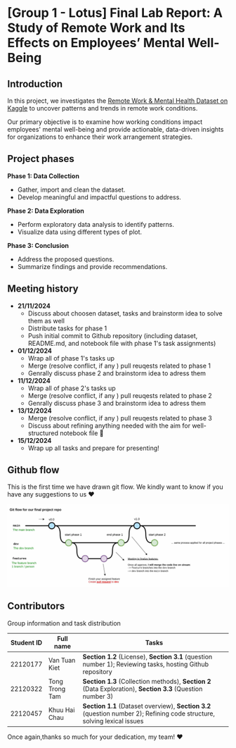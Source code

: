 # [Group 1 - Lotus] Final Lab Report: A Study of Remote Work and Its Effects on Employees’ Mental Well-Being


## Introduction
In this project, we investigates the [Remote Work & Mental Health Dataset on Kaggle](https://www.kaggle.com/datasets/waqi786/remote-work-and-mental-health?fbclid=IwY2xjawFrSKZleHRuA2FlbQIxMAABHeONLRrPuU1AbC_pHea8QyWNYYMqW-t0Tw_xZtxvDGbldU1ypWS0-AzKKg_aem_jAr-PidmQqlOTGowulNZBA) to uncover patterns and trends in remote work conditions.

Our primary objective is to examine how working conditions impact employees' mental well-being and provide actionable, data-driven insights for organizations to enhance their work arrangement strategies.


## Project phases
**Phase 1: Data Collection**
- Gather, import and clean the dataset.
- Develop meaningful and impactful questions to address.

**Phase 2: Data Exploration**
- Perform exploratory data analysis to identify patterns.
- Visualize data using different types of plot.

**Phase 3: Conclusion**
- Address the proposed questions.
- Summarize findings and provide recommendations.

## Meeting history
- **21/11/2024**
  * Discuss about choosen dataset, tasks and brainstorm idea to solve them as well
  * Distribute tasks for phase 1
  * Push initial commit to Github repository (including dataset, README.md, and notebook file with phase 1's task assignments)
- **01/12/2024**
  * Wrap all of phase 1's tasks up 
  * Merge (resolve conflict, if any ) pull reuqests related to phase 1
  * Genrally discuss phase 2 and brainstorm idea to adress them
- **11/12/2024**
  * Wrap all of phase 2's tasks up 
  * Merge (resolve conflict, if any ) pull reuqests related to phase 2
  * Genrally discuss phase 3 and brainstorm idea to adress them
- **13/12/2024**
  * Merge (resolve conflict, if any ) pull reuqests related to phase 3
  * Discuss about refining anything needed with the aim for well-structured notebook file 🌷
- **15/12/2024**
  * Wrap up all tasks and prepare for presenting!

## Github flow
This is the first time we have drawn git flow. We kindly want to know if you have any suggestions to us ❤️

![](images/github_flow.jpg)

## Contributors

Group information and task distribution

| Student ID |    Full name    |       Tasks       |
|------------|-----------------|-------------------|
|  22120177  |  Van Tuan Kiet  | **Section 1.2** (License), **Section 3.1** (question number 1); Reviewing tasks, hosting Github repository |
|  22120322  | Tong Trong Tam  | **Section 1.3** (Collection methods), **Section 2** (Data Exploration), **Section 3.3** (Question number 3) |
|  22120457  |  Khuu Hai Chau  | **Section 1.1** (Dataset overview), **Section 3.2** (question number 2); Refining code structure, solving lexical issues |

Once again,thanks so much for your dedication, my team! ❤️
